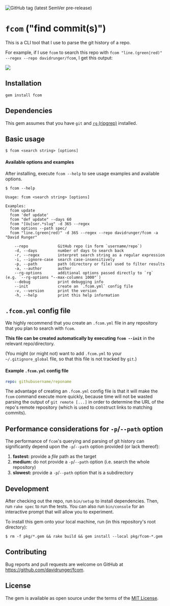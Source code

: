 ![GitHub tag (latest SemVer pre-release)](https://img.shields.io/github/v/tag/davidrunger/fcom?include_prereleases)

# `fcom` ("find commit(s)")

This is a CLI tool that I use to parse the git history of a repo.

For example, if I use `fcom` to search this repo with `fcom "line.(green|red)" --regex --repo
davidrunger/fcom`, I get this output:

![](https://s3.amazonaws.com/screens.davidrunger.com/2019-12-28-20-50-09-oect2(1).png)

## Installation

```
gem install fcom
```

## Dependencies

This gem assumes that you have `git` and [`rg` (ripgrep)][ripgrep] installed.

[ripgrep]: https://github.com/BurntSushi/ripgrep

## Basic usage

```
$ fcom <search string> [options]
```

#### Available options and examples

After installing, execute `fcom --help` to see usage examples and available options.

```
$ fcom --help

Usage: fcom <search string> [options]

Examples:
  fcom update
  fcom 'def update'
  fcom "def update" --days 60
  fcom "[Uu]ser.*slug" -d 365 --regex
  fcom options --path spec/
  fcom "line.(green|red)" -d 365 --regex --repo davidrunger/fcom -a "David Runger"

    --repo             GitHub repo (in form `username/repo`)
    -d, --days         number of days to search back
    -r, --regex        interpret search string as a regular expression
    -i, --ignore-case  search case-insensitively
    -p, --path         path (directory or file) used to filter results
    -a, --author       author
    --rg-options       additional options passed directly to `rg` (e.g. `--rg-options "--max-columns 1000"`)
    --debug            print debugging info
    --init             create an `.fcom.yml` config file
    -v, --version      print the version
    -h, --help         print this help information
```

## `.fcom.yml` config file
We highly recommend that you create an `.fcom.yml` file in any repository that you plan to search
with `fcom`.

**This file can be created automatically by executing `fcom --init`** in the relevant
repo/directory.

(You might (or might not) want to add `.fcom.yml` to your `~/.gitignore_global` file, so that this
file is not tracked by `git`.)

#### Example `.fcom.yml` config file
```yaml
repo: githubusername/reponame
```

The advantage of creating an `.fcom.yml` config file is that it will make the `fcom` command execute
more quickly, because time will not be wasted parsing the output of `git remote [...]` in order to
determine the URL of the repo's remote repository (which is used to construct links to matching
commits).

## Performance considerations for `-p`/`--path` option

The performance of `fcom`'s querying and parsing of git history can significantly depend upon the `-p`/`--path` option provided (or lack thereof):

1. **fastest:** provide a _file_ path as the target
2. **medium:** do not provide a `-p`/`--path` option (i.e. search the whole repository)
3. **slowest:** provide a `-p`/`--path` option that is a subdirectory

## Development

After checking out the repo, run `bin/setup` to install dependencies. Then, run `rake spec` to run
the tests. You can also run `bin/console` for an interactive prompt that will allow you to
experiment.

To install this gem onto your local machine, run (in this repository's root directory):

```
$ rm -f pkg/*.gem && rake build && gem install --local pkg/fcom-*.gem
```

## Contributing

Bug reports and pull requests are welcome on GitHub at https://github.com/davidrunger/fcom.

## License

The gem is available as open source under the terms of the [MIT License](https://opensource.org/licenses/MIT).
